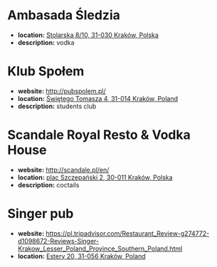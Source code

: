 # Ambasada Śledzia
- **location:** [Stolarska 8/10, 31-030 Kraków, Polska](https://www.google.com/maps/place/Ambasada+%C5%9Aledzia/@50.0601848,19.936998,17z/data=!4m8!1m2!2m1!1sAmbasada+%C5%9Aledzia!3m4!1s0x47165b123f052223:0x702be114a0104bd1!8m2!3d50.0599976!4d19.9391718)
- **description:** vodka

# Klub Społem
- **website:** http://pubspolem.pl/
- **location:** [Świętego Tomasza 4, 31-014 Kraków, Poland](https://www.google.com/maps/place/Klub+Spo%C5%82em/@50.0640047,19.9342847,17z/data=!3m1!4b1!4m5!3m4!1s0x47165b0e50de886b:0x78016532fffa1c3c!8m2!3d50.0640013!4d19.9364734)
- **description:** students club

# Scandale Royal Resto & Vodka House
- **website:** http://scandale.pl/en/
- **location:** [plac Szczepański 2, 30-011 Kraków, Polska](https://www.google.com/maps/place/Scandale+Royal+Resto+%26+Vodka+House/@50.0634376,19.9329424,17z/data=!3m1!4b1!4m5!3m4!1s0x47165b0ef4d89d75:0xeea51a755b5e5664!8m2!3d50.0634342!4d19.9351311)
- **description:** coctails

# Singer pub
- **website:** https://pl.tripadvisor.com/Restaurant_Review-g274772-d1098672-Reviews-Singer-Krakow_Lesser_Poland_Province_Southern_Poland.html
- **location:** [Estery 20, 31-056 Kraków, Poland](https://www.google.com/maps/place/Singer+pub/@50.0512857,19.9435181,17z/data=!3m1!4b1!4m5!3m4!1s0x47165b6a71988383:0xb31608fb18e2b5ca!8m2!3d50.0512823!4d19.9457068)
